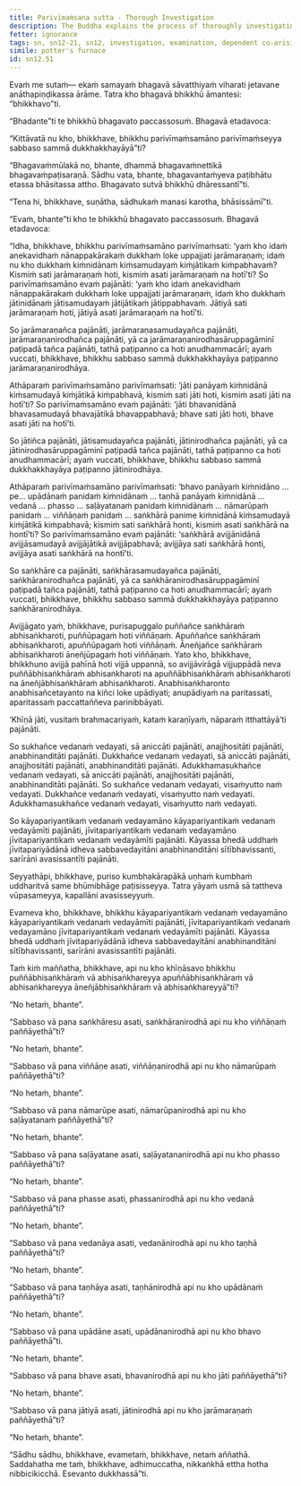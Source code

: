 ```yaml
---
title: Parivīmaṁsana sutta - Thorough Investigation
description: The Buddha explains the process of thoroughly investigating the arising and cessation of suffering through dependent co-arising.
fetter: ignorance
tags: sn, sn12-21, sn12, investigation, examination, dependent co-arising, dependent origination, twelve links, ignorance, volitional formations, consciousness, name and form, six sense bases, contact, sensation, craving, clinging, existence, birth, aging and death, wisdom
simile: potter's furnace
id: sn12.51
---
```


Evaṁ me sutaṁ— ekaṁ samayaṁ bhagavā sāvatthiyaṁ viharati jetavane anāthapiṇḍikassa ārāme. Tatra kho bhagavā bhikkhū āmantesi: “bhikkhavo”ti.

“Bhadante”ti te bhikkhū bhagavato paccassosuṁ. Bhagavā etadavoca:

“Kittāvatā nu kho, bhikkhave, bhikkhu parivīmaṁsamāno parivīmaṁseyya sabbaso sammā dukkhakkhayāyā”ti?

“Bhagavaṁmūlakā no, bhante, dhammā bhagavaṁnettikā bhagavaṁpaṭisaraṇā. Sādhu vata, bhante, bhagavantaṁyeva paṭibhātu etassa bhāsitassa attho. Bhagavato sutvā bhikkhū dhāressantī”ti.

“Tena hi, bhikkhave, suṇātha, sādhukaṁ manasi karotha, bhāsissāmī”ti.

“Evaṁ, bhante”ti kho te bhikkhū bhagavato paccassosuṁ. Bhagavā etadavoca:

“Idha, bhikkhave, bhikkhu parivīmaṁsamāno parivīmaṁsati: ‘yaṁ kho idaṁ anekavidhaṁ nānappakārakaṁ dukkhaṁ loke uppajjati jarāmaraṇaṁ; idaṁ nu kho dukkhaṁ kiṁnidānaṁ kiṁsamudayaṁ kiṁjātikaṁ kiṁpabhavaṁ? Kismiṁ sati jarāmaraṇaṁ hoti, kismiṁ asati jarāmaraṇaṁ na hotī’ti? So parivīmaṁsamāno evaṁ pajānāti: ‘yaṁ kho idaṁ anekavidhaṁ nānappakārakaṁ dukkhaṁ loke uppajjati jarāmaraṇaṁ, idaṁ kho dukkhaṁ jātinidānaṁ jātisamudayaṁ jātijātikaṁ jātippabhavaṁ. Jātiyā sati jarāmaraṇaṁ hoti, jātiyā asati jarāmaraṇaṁ na hotī’ti.

So jarāmaraṇañca pajānāti, jarāmaraṇasamudayañca pajānāti, jarāmaraṇanirodhañca pajānāti, yā ca jarāmaraṇanirodhasāruppagāminī paṭipadā tañca pajānāti, tathā paṭipanno ca hoti anudhammacārī; ayaṁ vuccati, bhikkhave, bhikkhu sabbaso sammā dukkhakkhayāya paṭipanno jarāmaraṇanirodhāya.

Athāparaṁ parivīmaṁsamāno parivīmaṁsati: ‘jāti panāyaṁ kiṁnidānā kiṁsamudayā kiṁjātikā kiṁpabhavā, kismiṁ sati jāti hoti, kismiṁ asati jāti na hotī’ti? So parivīmaṁsamāno evaṁ pajānāti: ‘jāti bhavanidānā bhavasamudayā bhavajātikā bhavappabhavā; bhave sati jāti hoti, bhave asati jāti na hotī’ti.

So jātiñca pajānāti, jātisamudayañca pajānāti, jātinirodhañca pajānāti, yā ca jātinirodhasāruppagāminī paṭipadā tañca pajānāti, tathā paṭipanno ca hoti anudhammacārī; ayaṁ vuccati, bhikkhave, bhikkhu sabbaso sammā dukkhakkhayāya paṭipanno jātinirodhāya.

Athāparaṁ parivīmaṁsamāno parivīmaṁsati: ‘bhavo panāyaṁ kiṁnidāno …pe… upādānaṁ panidaṁ kiṁnidānaṁ … taṇhā panāyaṁ kiṁnidānā … vedanā … phasso … saḷāyatanaṁ panidaṁ kiṁnidānaṁ … nāmarūpaṁ panidaṁ … viññāṇaṁ panidaṁ … saṅkhārā panime kiṁnidānā kiṁsamudayā kiṁjātikā kiṁpabhavā; kismiṁ sati saṅkhārā honti, kismiṁ asati saṅkhārā na hontī’ti? So parivīmaṁsamāno evaṁ pajānāti: ‘saṅkhārā avijjānidānā avijjāsamudayā avijjājātikā avijjāpabhavā; avijjāya sati saṅkhārā honti, avijjāya asati saṅkhārā na hontī’ti.

So saṅkhāre ca pajānāti, saṅkhārasamudayañca pajānāti, saṅkhāranirodhañca pajānāti, yā ca saṅkhāranirodhasāruppagāminī paṭipadā tañca pajānāti, tathā paṭipanno ca hoti anudhammacārī; ayaṁ vuccati, bhikkhave, bhikkhu sabbaso sammā dukkhakkhayāya paṭipanno saṅkhāranirodhāya.

Avijjāgato yaṁ, bhikkhave, purisapuggalo puññañce saṅkhāraṁ abhisaṅkharoti, puññūpagaṁ hoti viññāṇaṁ. Apuññañce saṅkhāraṁ abhisaṅkharoti, apuññūpagaṁ hoti viññāṇaṁ. Āneñjañce saṅkhāraṁ abhisaṅkharoti āneñjūpagaṁ hoti viññāṇaṁ. Yato kho, bhikkhave, bhikkhuno avijjā pahīnā hoti vijjā uppannā, so avijjāvirāgā vijjuppādā neva puññābhisaṅkhāraṁ abhisaṅkharoti na apuññābhisaṅkhāraṁ abhisaṅkharoti na āneñjābhisaṅkhāraṁ abhisaṅkharoti. Anabhisaṅkharonto anabhisañcetayanto na kiñci loke upādiyati; anupādiyaṁ na paritassati, aparitassaṁ paccattaññeva parinibbāyati.

‘Khīṇā jāti, vusitaṁ brahmacariyaṁ, kataṁ karaṇīyaṁ, nāparaṁ itthattāyā’ti pajānāti.

So sukhañce vedanaṁ vedayati, sā aniccāti pajānāti, anajjhositāti pajānāti, anabhinanditāti pajānāti. Dukkhañce vedanaṁ vedayati, sā aniccāti pajānāti, anajjhositāti pajānāti, anabhinanditāti pajānāti. Adukkhamasukhañce vedanaṁ vedayati, sā aniccāti pajānāti, anajjhositāti pajānāti, anabhinanditāti pajānāti. So sukhañce vedanaṁ vedayati, visaṁyutto naṁ vedayati. Dukkhañce vedanaṁ vedayati, visaṁyutto naṁ vedayati. Adukkhamasukhañce vedanaṁ vedayati, visaṁyutto naṁ vedayati.

So kāyapariyantikaṁ vedanaṁ vedayamāno kāyapariyantikaṁ vedanaṁ vedayāmīti pajānāti, jīvitapariyantikaṁ vedanaṁ vedayamāno jīvitapariyantikaṁ vedanaṁ vedayāmīti pajānāti. Kāyassa bhedā uddhaṁ jīvitapariyādānā idheva sabbavedayitāni anabhinanditāni sītībhavissanti, sarīrāni avasissantīti pajānāti.

Seyyathāpi, bhikkhave, puriso kumbhakārapākā uṇhaṁ kumbhaṁ uddharitvā same bhūmibhāge paṭisisseyya. Tatra yāyaṁ usmā sā tattheva vūpasameyya, kapallāni avasisseyyuṁ.

Evameva kho, bhikkhave, bhikkhu kāyapariyantikaṁ vedanaṁ vedayamāno kāyapariyantikaṁ vedanaṁ vedayāmīti pajānāti, jīvitapariyantikaṁ vedanaṁ vedayamāno jīvitapariyantikaṁ vedanaṁ vedayāmīti pajānāti. Kāyassa bhedā uddhaṁ jīvitapariyādānā idheva sabbavedayitāni anabhinanditāni sītībhavissanti, sarīrāni avasissantīti pajānāti.

Taṁ kiṁ maññatha, bhikkhave, api nu kho khīṇāsavo bhikkhu puññābhisaṅkhāraṁ vā abhisaṅkhareyya apuññābhisaṅkhāraṁ vā abhisaṅkhareyya āneñjābhisaṅkhāraṁ vā abhisaṅkhareyyā”ti?

“No hetaṁ, bhante”.

“Sabbaso vā pana saṅkhāresu asati, saṅkhāranirodhā api nu kho viññāṇaṁ paññāyethā”ti?

“No hetaṁ, bhante”.

“Sabbaso vā pana viññāṇe asati, viññāṇanirodhā api nu kho nāmarūpaṁ paññāyethā”ti?

“No hetaṁ, bhante”.

“Sabbaso vā pana nāmarūpe asati, nāmarūpanirodhā api nu kho saḷāyatanaṁ paññāyethā”ti?

“No hetaṁ, bhante”.

“Sabbaso vā pana saḷāyatane asati, saḷāyatananirodhā api nu kho phasso paññāyethā”ti?

“No hetaṁ, bhante”.

“Sabbaso vā pana phasse asati, phassanirodhā api nu kho vedanā paññāyethā”ti?

“No hetaṁ, bhante”.

“Sabbaso vā pana vedanāya asati, vedanānirodhā api nu kho taṇhā paññāyethā”ti?

“No hetaṁ, bhante”.

“Sabbaso vā pana taṇhāya asati, taṇhānirodhā api nu kho upādānaṁ paññāyethā”ti?

“No hetaṁ, bhante”.

“Sabbaso vā pana upādāne asati, upādānanirodhā api nu kho bhavo paññāyethā”ti.

“No hetaṁ, bhante”.

“Sabbaso vā pana bhave asati, bhavanirodhā api nu kho jāti paññāyethā”ti?

“No hetaṁ, bhante”.

“Sabbaso vā pana jātiyā asati, jātinirodhā api nu kho jarāmaraṇaṁ paññāyethā”ti?

“No hetaṁ, bhante”.

“Sādhu sādhu, bhikkhave, evametaṁ, bhikkhave, netaṁ aññathā. Saddahatha me taṁ, bhikkhave, adhimuccatha, nikkaṅkhā ettha hotha nibbicikicchā. Esevanto dukkhassā”ti.